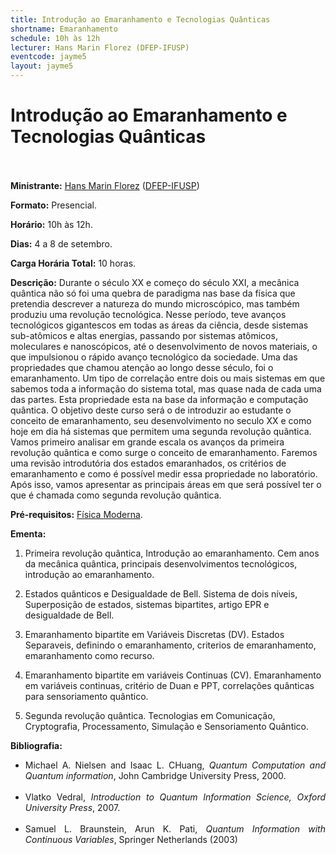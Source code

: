 ```yaml
---
title: Introdução ao Emaranhamento e Tecnologias Quânticas
shortname: Emaranhamento
schedule: 10h às 12h
lecturer: Hans Marin Florez (DFEP-IFUSP)
eventcode: jayme5
layout: jayme5
---
```

# Introdução ao Emaranhamento e Tecnologias Quânticas <br><br>

**Ministrante:** [Hans Marin Florez](http://lattes.cnpq.br/1843888896548639) ([DFEP-IFUSP](https://portal.if.usp.br/fep/))

**Formato:** Presencial.

**Horário:** 10h às 12h.

**Dias:** 4 a 8 de setembro.

**Carga Horária Total:** 10 horas.

**Descrição:** Durante o século XX e começo do século XXI, a mecânica quântica não só foi uma quebra de paradigma nas
base da física que pretendia descrever a natureza do mundo microscópico, mas também produziu uma
revolução tecnológica. Nesse período, teve avanços tecnológicos gigantescos em todas as áreas da ciência,
desde sistemas sub-atômicos e altas energias, passando por sistemas atômicos, moleculares e nanoscópicos,
até o desenvolvimento de novos materiais, o que impulsionou o rápido avanço tecnológico da sociedade. Uma
das propriedades que chamou atenção ao longo desse século, foi o emaranhamento. Um tipo de correlação
entre dois ou mais sistemas em que sabemos toda a informação do sistema total, mas quase nada de cada uma
das partes. Esta propriedade esta na base da informação e computação quântica. O objetivo deste curso será o
de introduzir ao estudante o conceito de emaranhamento, seu desenvolvimento no seculo XX e como hoje em
dia há sistemas que permitem uma segunda revolução quântica. Vamos primeiro analisar em grande escala os
avanços da primeira revolução quântica e como surge o conceito de emaranhamento. Faremos uma revisão
introdutória dos estados emaranhados, os critérios de emaranhamento e como é possível medir essa
propriedade no laboratório. Após isso, vamos apresentar as principais áreas em que será possível ter o que é
chamada como segunda revolução quântica.

**Pré-requisitos:** [Física Moderna](https://uspdigital.usp.br/jupiterweb/obterDisciplina?sgldis=4302311&verdis=1).

**Ementa:**

1. Primeira revolução quântica, Introdução ao emaranhamento. 
Cem anos da mecânica quântica, principais desenvolvimentos tecnológicos, introdução ao
emaranhamento.

2. Estados quânticos e Desigualdade de Bell.
Sistema de dois níveis, Superposição de estados, sistemas bipartites, artigo EPR e desigualdade
de Bell.

3. Emaranhamento bipartite em Variáveis Discretas (DV).
Estados Separaveis, definindo o emaranhamento, criterios de emaranhamento,
emaranhamento como recurso.

4. Emaranhamento bipartite em variáveis Continuas (CV).
Emaranhamento em variáveis continuas, critério de Duan e PPT, correlações quânticas para
sensoriamento quântico.

5. Segunda revolução quântica.
Tecnologias em Comunicação, Cryptografia, Processamento, Simulação e Sensoriamento
Quântico.

**Bibliografia:**

<div style="text-align: justify">
 <ul>
  <li>Michael A. Nielsen and Isaac L. CHuang, <i>Quantum Computation and Quantum information</i>, John Cambridge
University Press, 2000. </li> <br>
  <li> Vlatko Vedral, <i>Introduction to Quantum Information Science, Oxford University Press</i>, 2007. </li> <br>
  <li> Samuel L. Braunstein, Arun K. Pati, <i>Quantum Information with Continuous Variables</i>, Springer
Netherlands (2003) </li> <br>
 </ul>
</div>

